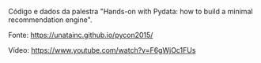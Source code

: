 Código e dados da palestra "Hands-on with Pydata: how to build a minimal recommendation engine".

Fonte: https://unatainc.github.io/pycon2015/

Vídeo: https://www.youtube.com/watch?v=F6gWjOc1FUs
